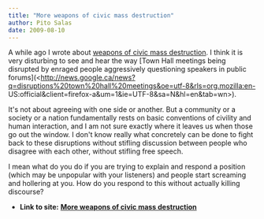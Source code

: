 ```yaml
---
title: "More weapons of civic mass destruction"
author: Pito Salas
date: 2009-08-10
---
```




A while ago I wrote about [weapons of civic mass
destruction](</2009/04/25/weapons-of-civic-mass-destruction-2522/>). I think
it is very disturbing to see and hear the way [Town Hall meetings being
disrupted by enraged people aggressively questioning speakers in public
forums](<http://news.google.ca/news?q=disruptions%20town%20hall%20meetings&oe=utf-8&rls=org.mozilla:en-
US:official&client=firefox-a&um=1&ie=UTF-8&sa=N&hl=en&tab=wn>).

It's not about agreeing with one side or another. But a community or a society
or a nation fundamentally rests on basic conventions of civility and human
interaction, and I am not sure exactly where it leaves us when those go out
the window. I don't know really what concretely can be done to fight back to
these disruptions without stifling discussion between people who disagree with
each other, without stifling free speech.

I mean what do you do if you are trying to explain and respond a position
(which may be unpopular with your listeners) and people start screaming and
hollering at you. How do you respond to this without actually killing
discourse?


* **Link to site:** **[More weapons of civic mass destruction](None)**
